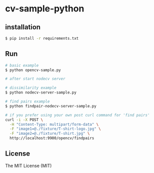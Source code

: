 # cv-sample-python

## installation
``` bash
$ pip install -r requirements.txt
```

## Run

``` bash
# basic example
$ python opencv-sample.py

# after start nodecv server

# dissimilarity example
$ python nodecv-server-sample.py

# find pairs example
$ python findpair-nodecv-server-sample.py

# if you prefer using your own post curl command for 'find pairs'
curl -i -X POST \
  -H "Content-Type: multipart/form-data" \
  -F "image1=@./fixture/T-shirt-logo.jpg" \
  -F "image2=@./fixture/T-shirt.jpg" \
  http://localhost:9900/opencv/findpairs
```



## License

The MIT License (MIT)
